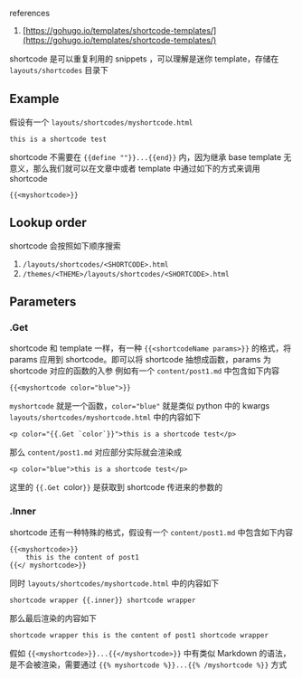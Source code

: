 references

1. [https://gohugo.io/templates/shortcode-templates/](https://gohugo.io/templates/shortcode-templates/)

shortcode 是可以重复利用的 snippets ，可以理解是迷你 template，存储在 `layouts/shortcodes` 目录下
## Example
假设有一个 `layouts/shortcodes/myshortcode.html`
```
this is a shortcode test
```
shortcode 不需要在 `{{define ""}}...{{end}}` 内，因为继承 base template 无意义，那么我们就可以在文章中或者 template 中通过如下的方式来调用 shortcode
```
{{<myshortcode>}}
```
## Lookup order
shortcode 会按照如下顺序搜索

1. `/layouts/shortcodes/<SHORTCODE>.html`
2. `/themes/<THEME>/layouts/shortcodes/<SHORTCODE>.html`
## Parameters
### .Get
shortcode 和 template 一样，有一种 `{{<shortcodeName params>}}` 的格式，将 params 应用到 shortcode。即可以将 shortcode 抽想成函数，params 为 shortcode 对应的函数的入参
例如有一个 `content/post1.md` 中包含如下内容
```
{{<myshortcode color="blue">}}
```
`myshortcode` 就是一个函数，`color="blue"` 就是类似 python 中的 kwargs
`layouts/shortcodes/myshortcode.html` 中的内容如下
```
<p color="{{.Get `color`}}">this is a shortcode test</p>
```
那么 `content/post1.md` 对应部分实际就会渲染成
```
<p color="blue">this is a shortcode test</p>
```
这里的 `{{.Get `color`}}` 是获取到 shortcode 传进来的参数的
### .Inner
shortcode 还有一种特殊的格式，假设有一个 `content/post1.md` 中包含如下内容
```
{{<myshortcode>}}
	this is the content of post1
{{</ myshortcode>}}
```
同时 `layouts/shortcodes/myshortcode.html` 中的内容如下
```
shortcode wrapper {{.inner}} shortcode wrapper 
```
那么最后渲染的内容如下
```
shortcode wrapper this is the content of post1 shortcode wrapper 
```
假如 `{{<myshortcode>}}...{{</myshortcode>}}` 中有类似 Markdown 的语法，是不会被渲染，需要通过 `{{% myshortcode %}}...{{% /myshortcode %}}` 方式
